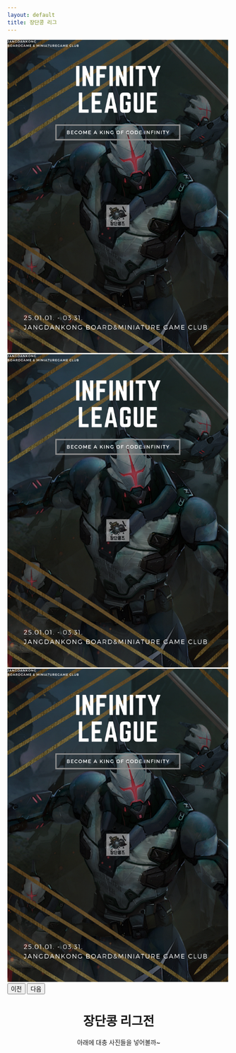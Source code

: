 ```yaml
---
layout: default
title: 장단콩 리그
---
```


<div id="carouselExampleAutoplaying" class="carousel slide" data-bs-ride="carousel">
  <div class="carousel-inner">
    <div class="carousel-item active">
        <a href="https://www.jdkclub.click/infinityleague1" target="_blank">
            <img src="/assets/img/infinityleague1.png" class="d-block img-fluid mx-auto" style="max-width: 500px;" alt="1">
        </a>
    </div>
    <div class="carousel-item">
        <a href="https://www.jdkclub.click/infinityleague1" target="_blank">
            <img src="/assets/img/infinityleague1.png" class="d-block img-fluid mx-auto" style="max-width: 500px;" alt="2">
        </a>
    </div>
    <div class="carousel-item">
        <a href="https://www.jdkclub.click/infinityleague1" target="_blank">
            <img src="/assets/img/infinityleague1.png" class="d-block img-fluid mx-auto" style="max-width: 500px;" alt="3">
        </a>
    </div>
  </div>
  <button class="carousel-control-prev" type="button" data-bs-target="#carouselExampleAutoplaying" data-bs-slide="prev">
    <span class="carousel-control-prev-icon" aria-hidden="true"></span>
    <span class="visually-hidden">이전</span>
  </button>
  <button class="carousel-control-next" type="button" data-bs-target="#carouselExampleAutoplaying" data-bs-slide="next">
    <span class="carousel-control-next-icon" aria-hidden="true"></span>
    <span class="visually-hidden">다음</span>
  </button>
</div>



<div id="contact" style="display: flex; flex-direction: column; align-items: center; text-align: center;">
  <h1 class="pageTitle">장단콩 리그전</h1>
	<a>아래에 대충 사진들을 넣어볼까~ </a>
</div>
